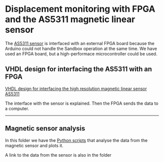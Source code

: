 # Displacement monitoring with FPGA and the AS5311 magnetic linear sensor

The [AS5311 sensor](https://ams.com/en/as5311) is interfaced with an external FPGA board because the Arduino could not handle the Sandbox operation at the same time.
We have used an FPGA board, but a high-performace microcontroller could be used.

## VHDL design for interfacing the AS5311 with an FPGA

[VHDL design for interfacing the high resolution magnetic linear sensor AS5311](./vhdl/.)

The interface with the sensor is explained. Then the FPGA sends the data to a computer.

----

## Magnetic sensor analysis

In this folder we have the [Python scripts](./magn_sensor_analysis) that analyse the data from the magnetic sensor and plots it.

A link to the data from the sensor is also in the folder
